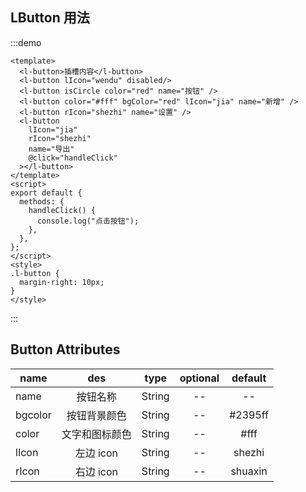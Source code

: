 ## LButton 用法

:::demo

```vue
<template>
  <l-button>插槽内容</l-button>
  <l-button lIcon="wendu" disabled/>
  <l-button isCircle color="red" name="按钮" />
  <l-button color="#fff" bgColor="red" lIcon="jia" name="新增" />
  <l-button rIcon="shezhi" name="设置" />
  <l-button
    lIcon="jia"
    rIcon="shezhi"
    name="导出"
    @click="handleClick"
  ></l-button>
</template>
<script>
export default {
  methods: {
    handleClick() {
      console.log("点击按钮");
    },
  },
};
</script>
<style>
.l-button {
  margin-right: 10px;
}
</style>
```

:::

## Button Attributes

| name    |      des       |  type  | optional | default |
| ------- | :------------: | :----: | :------: | :-----: |
| name    |    按钮名称    | String |    --    |   --    |
| bgcolor |  按钮背景颜色  | String |    --    | #2395ff |
| color   | 文字和图标颜色 | String |    --    |  #fff   |
| lIcon   |   左边 icon    | String |    --    | shezhi  |
| rIcon   |   右边 icon    | String |    --    | shuaxin |
